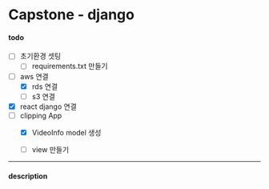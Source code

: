 # Capstone - django

#### todo

- [ ] 초기환경 셋팅
  - [ ] requirements.txt 만들기
- [ ] aws 연결
  - [x] rds 연결
  - [ ] s3 연결
- [x] react django 연결
- [ ] clipping App 
  - [x]  VideoInfo model 생성
  - [ ]  view 만들기




---

#### description

